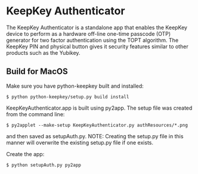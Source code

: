 
KeepKey Authenticator
==============
The KeepKey Authenticator is a standalone app that enables the KeepKey device to perform as a 
hardware off-line one-time passcode (OTP) generator for two factor authentication using the 
TOPT algorithm. The KeepKey PIN and physical button gives it security features similar to other
products such as the Yubikey.

Build for MacOS
---------------
Make sure you have python-keepkey built and installed:

    $ python python-keepkey/setup.py build install

KeepKeyAuthenticator.app is built using py2app. The setup file was created from the command line:

    $ py2applet --make-setup KeepKeyAuthenticator.py authResources/*.png

and then saved as setupAuth.py. NOTE: Creating the setup.py file in this manner will overwrite
the existing setup.py file if one exists.

Create the app:

    $ python setupAuth.py py2app
